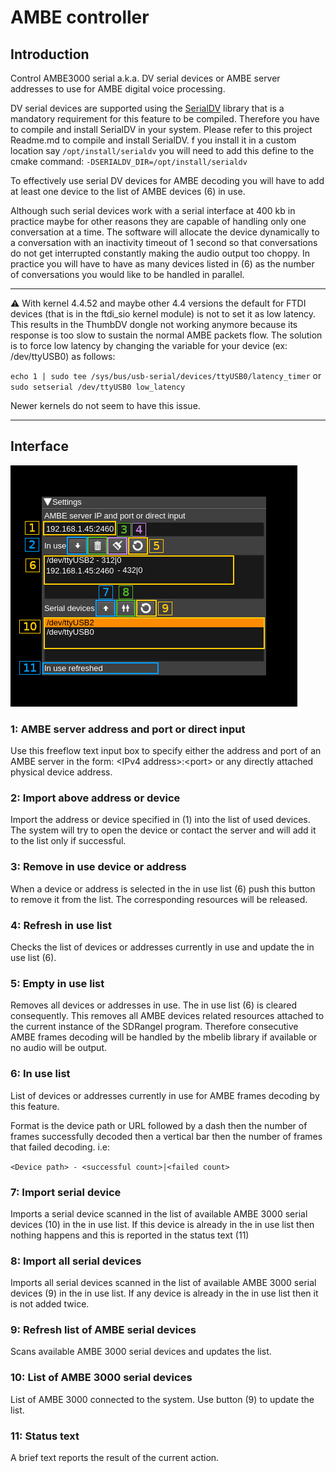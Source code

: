 <h1>AMBE controller</h1>

<h2>Introduction</h2>

Control AMBE3000 serial a.k.a. DV serial devices or AMBE server addresses to use for AMBE digital voice processing.

DV serial devices are supported using the [SerialDV](https://github.com/f4exb/serialDV) library that is a mandatory requirement for this feature to be compiled. Therefore you have to compile and install SerialDV in your system. Please refer to this project Readme.md to compile and install SerialDV. f you install it in a custom location say `/opt/install/serialdv` you will need to add this define to the cmake command: `-DSERIALDV_DIR=/opt/install/serialdv`

To effectively use serial DV devices for AMBE decoding you will have to add at least one device to the list of AMBE devices (6) in use.

Although such serial devices work with a serial interface at 400 kb in practice maybe for other reasons they are capable of handling only one conversation at a time. The software will allocate the device dynamically to a conversation with an inactivity timeout of 1 second so that conversations do not get interrupted constantly making the audio output too choppy. In practice you will have to have as many devices listed in (6) as the number of conversations you would like to be handled in parallel.

---
&#9888; With kernel 4.4.52 and maybe other 4.4 versions the default for FTDI devices (that is in the ftdi_sio kernel module) is not to set it as low latency. This results in the ThumbDV dongle not working anymore because its response is too slow to sustain the normal AMBE packets flow. The solution is to force low latency by changing the variable for your device (ex: /dev/ttyUSB0) as follows:

`echo 1 | sudo tee /sys/bus/usb-serial/devices/ttyUSB0/latency_timer` or `sudo setserial /dev/ttyUSB0 low_latency`

Newer kernels do not seem to have this issue.

---

<h2>Interface</h2>

![AMBE controller GUI](../../../doc/img/AMBE_plugin.png)


<h3>1: AMBE server address and port or direct input</h3>

Use this freeflow text input box to specify either the address and port of an AMBE server in the form: &lt;IPv4 address>:&lt;port> or any directly attached physical device address.

<h3>2: Import above address or device</h3>

Import the address or device specified in (1) into the list of used devices. The system will try to open the device or contact the server and will add it to the list only if successful.

<h3>3: Remove in use device or address</h3>

When a device or address is selected in the in use list (6) push this button to remove it from the list. The corresponding resources will be released.

<h3>4: Refresh in use list</h3>

Checks the list of devices or addresses currently in use and update the in use list (6).

<h3>5: Empty in use list</h3>

Removes all devices or addresses in use. The in use list (6) is cleared consequently. This removes all AMBE devices related resources attached to the current instance of the SDRangel program. Therefore consecutive AMBE frames decoding will be handled by the mbelib library if available or no audio will be output.

<h3>6: In use list</h3>

List of devices or addresses currently in use for AMBE frames decoding by this feature.

Format is the device path or URL followed by a dash then the number of frames successfully decoded then a vertical bar then the number of frames that failed decoding. i.e:

`<Device path> - <successful count>|<failed count>`

<h3>7: Import serial device</h3>

Imports a serial device scanned in the list of available AMBE 3000 serial devices (10) in the in use list. If this device is already in the in use list then nothing happens and this is reported in the status text (11)

<h3>8: Import all serial devices</h3>

Imports all serial devices scanned in the list of available AMBE 3000 serial devices (9) in the in use list. If any device is already in the in use list then it is not added twice.

<h3>9: Refresh list of AMBE serial devices</h3>

Scans available AMBE 3000 serial devices and updates the list.

<h3>10: List of AMBE 3000 serial devices</h3>

List of AMBE 3000 connected to the system. Use button (9) to update the list.

<h3>11: Status text</h3>

A brief text reports the result of the current action.
